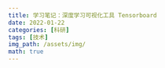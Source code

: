 ```yaml
---
title: 学习笔记：深度学习可视化工具 Tensorboard
date: 2022-01-22
categories: [科研]
tags: [技术]
img_path: /assets/img/
math: true
---
```



